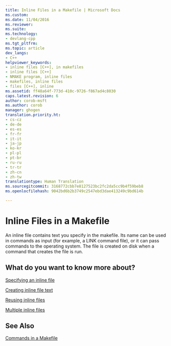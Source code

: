 ```yaml
---
title: Inline Files in a Makefile | Microsoft Docs
ms.custom: 
ms.date: 11/04/2016
ms.reviewer: 
ms.suite: 
ms.technology:
- devlang-cpp
ms.tgt_pltfrm: 
ms.topic: article
dev_langs:
- C++
helpviewer_keywords:
- inline files [C++], in makefiles
- inline files [C++]
- NMAKE program, inline files
- makefiles, inline files
- files [C++], inline
ms.assetid: ff48a64f-773d-410c-9726-f867ad4c8030
caps.latest.revision: 6
author: corob-msft
ms.author: corob
manager: ghogen
translation.priority.ht:
- cs-cz
- de-de
- es-es
- fr-fr
- it-it
- ja-jp
- ko-kr
- pl-pl
- pt-br
- ru-ru
- tr-tr
- zh-cn
- zh-tw
translationtype: Human Translation
ms.sourcegitcommit: 3168772cbb7e8127523bc2fc2da5cc9b4f59beb8
ms.openlocfilehash: 9042bd6b2b3749c2547ebd3dae413249c9bd614b

---
```

# Inline Files in a Makefile
An inline file contains text you specify in the makefile. Its name can be used in commands as input (for example, a LINK command file), or it can pass commands to the operating system. The file is created on disk when a command that creates the file is run.  
  
## What do you want to know more about?  
 [Specifying an inline file](../build/specifying-an-inline-file.md)  
  
 [Creating inline file text](../build/creating-inline-file-text.md)  
  
 [Reusing inline files](../build/reusing-inline-files.md)  
  
 [Multiple inline files](../build/multiple-inline-files.md)  
  
## See Also  
 [Commands in a Makefile](../build/commands-in-a-makefile.md)


<!--HONumber=Jan17_HO1-->


